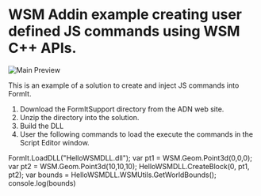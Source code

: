 WSM Addin example creating user defined JS commands using WSM C++ APIs.
========================

![Main Preview](https://formit3d.github.io/HelloWSMAddIn/preview.png)

This is an example of a solution to create and inject JS commands into FormIt.

1) Download the FormItSupport directory from the ADN web site.
2) Unzip the directory into the solution.
3) Build the DLL
4) User the following commands to load the execute the commands in the Script Editor window.

FormIt.LoadDLL("HelloWSMDLL.dll");
var pt1 = WSM.Geom.Point3d(0,0,0);
var pt2 = WSM.Geom.Point3d(10,10,10);
HelloWSMDLL.CreateBlock(0, pt1, pt2);
var bounds = HelloWSMDLL.WSMUtils.GetWorldBounds();
console.log(bounds)
